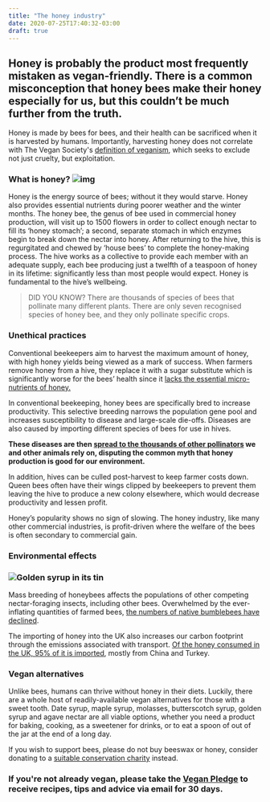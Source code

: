 ```yaml
---
title: "The honey industry"
date: 2020-07-25T17:40:32-03:00
draft: true
---
```

## Honey is probably the product most frequently mistaken as vegan-friendly. There is a common misconception that honey bees make their honey especially for us, but this couldn’t be much further from the truth.

Honey is made by bees for bees, and their health can be sacrificed when it is harvested by humans. Importantly, harvesting honey does not correlate with The Vegan Society's [definition of veganism](https://www.vegansociety.com/go-vegan/definition-veganism), which seeks to exclude not just cruelty, but exploitation.

### What is honey? ![img](https://www.vegansociety.com/sites/default/files/uploads/Bee%20on%20yellow%20flower.jpg)

Honey is the energy source of bees; without it they would starve. Honey also provides essential nutrients during poorer weather and the winter months. The honey bee, the genus of bee used in commercial honey production, will visit up to 1500 flowers in order to collect enough nectar to fill its ‘honey stomach’; a second, separate stomach in which enzymes begin to break down the nectar into honey. After returning to the hive, this is regurgitated and chewed by ‘house bees’ to complete the honey-making process. The hive works as a collective to provide each member with an adequate supply, each bee producing just a twelfth of a teaspoon of honey in its lifetime: significantly less than most people would expect. Honey is fundamental to the hive’s wellbeing.

> DID YOU KNOW? There are thousands of species of bees that pollinate many different plants. There are only seven recognised species of honey bee, and they only pollinate specific crops.

### Unethical practices

Conventional beekeepers aim to harvest the maximum amount of honey, with high honey yields being viewed as a mark of success. When farmers remove honey from a hive, they replace it with a sugar substitute which is significantly worse for the bees’ health since it [lacks the essential micro-nutrients of honey.](http://www.naturalbeekeepingtrust.org/bee-centred-vs-conventional)

In conventional beekeeping, honey bees are specifically bred to increase productivity. This selective breeding narrows the population gene pool and increases susceptibility to disease and large-scale die-offs. Diseases are also caused by importing different species of bees for use in hives.

**These diseases are then [spread to the thousands of other pollinators](https://www.foe.co.uk/sites/default/files/downloads/beesreport.pdf) we and other animals rely on, disputing the common myth that honey production is good for our environment.**

In addition, hives can be culled post-harvest to keep farmer costs down. Queen bees often have their wings clipped by beekeepers to prevent them leaving the hive to produce a new colony elsewhere, which would decrease productivity and lessen profit.

Honey’s popularity shows no sign of slowing. The honey industry, like many other commercial industries, is profit-driven where the welfare of the bees is often secondary to commercial gain.

### Environmental effects

### ![Golden syrup in its tin](https://upload.wikimedia.org/wikipedia/commons/4/45/Golden_Syrup.JPG)

Mass breeding of honeybees affects the populations of other competing nectar-foraging insects, including other bees. Overwhelmed by the ever-inflating quantities of farmed bees, [the numbers of native bumblebees have declined](https://www.researchgate.net/publication/6037932_Decline_and_Conservation_of_Bumble_Bees).

The importing of honey into the UK also increases our carbon footprint through the emissions associated with transport. [Of the honey consumed in the UK, 95% of it is imported](http://www.nationalbeeunit.com/downloadDocument.cfm?id=972), mostly from China and Turkey.

### Vegan alternatives

Unlike bees, humans can thrive without honey in their diets. Luckily, there are a whole host of readily-available vegan alternatives for those with a sweet tooth. Date syrup, maple syrup, molasses, butterscotch syrup, golden syrup and agave nectar are all viable options, whether you need a product for baking, cooking, as a sweetener for drinks, or to eat a spoon of out of the jar at the end of a long day.

If you wish to support bees, please do not buy beeswax or honey, consider donating to a [suitable conservation charity](http://bumblebeeconservation.org/) instead.

### If you're not already vegan, please take the [Vegan Pledge](https://www.vegansociety.com/try-vegan/take-vegan-pledge/30-day-vegan-pledge) to receive recipes, tips and advice via email for 30 days.